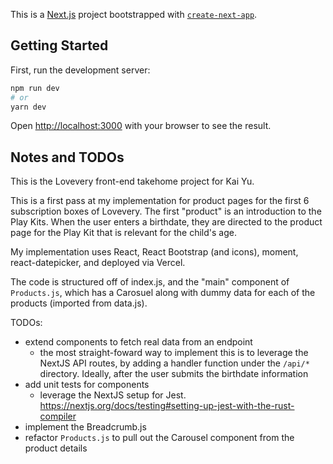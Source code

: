 This is a [Next.js](https://nextjs.org/) project bootstrapped with [`create-next-app`](https://github.com/vercel/next.js/tree/canary/packages/create-next-app).

## Getting Started

First, run the development server:

```bash
npm run dev
# or
yarn dev
```

Open [http://localhost:3000](http://localhost:3000) with your browser to see the result.

## Notes and TODOs
This is the Lovevery front-end takehome project for Kai Yu.

This is a first pass at my implementation for product pages for the first 6 subscription boxes of Lovevery. The first "product" is an introduction to the Play Kits. When the user enters a birthdate, they are directed to the product page for the Play Kit that is relevant for the child's age.

My implementation uses React, React Bootstrap (and icons), moment, react-datepicker, and deployed via Vercel.

The code is structured off of index.js, and the "main" component of `Products.js`, which has a Carosuel along with dummy data for each of the products (imported from data.js).


TODOs:
- extend components to fetch real data from an endpoint
  - the most straight-foward way to implement this is to leverage the NextJS API routes, by adding a handler function under the `/api/*` directory. Ideally, after the user submits the birthdate information
- add unit tests for components
  - leverage the NextJS setup for Jest. https://nextjs.org/docs/testing#setting-up-jest-with-the-rust-compiler
- implement the Breadcrumb.js 
- refactor `Products.js` to pull out the Carousel component from the product details
